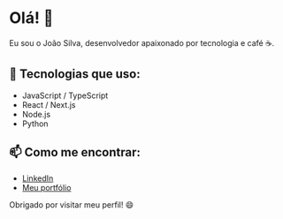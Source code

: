 # Olá! 👋

Eu sou o João Silva, desenvolvedor apaixonado por tecnologia e café ☕.

## 🚀 Tecnologias que uso:
- JavaScript / TypeScript
- React / Next.js
- Node.js
- Python

## 📫 Como me encontrar:
- [LinkedIn](https://linkedin.com/in/seu-usuario)
- [Meu portfólio](https://seusite.dev)

Obrigado por visitar meu perfil! 😄
